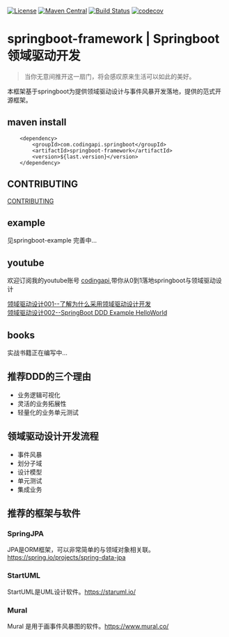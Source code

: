 [![License](https://img.shields.io/badge/License-Apache%202.0-blue.svg)](https://github.com/codingapi/springboot-framework/blob/main/LICENSE)
[![Maven Central](https://img.shields.io/maven-central/v/com.codingapi.springboot/springboot-framework.svg?label=Maven%20Central)](https://search.maven.org/search?q=g:%22com.codingapi.springboot%22%20AND%20a:%22springboot-framework%22)
[![Build Status](https://app.travis-ci.com/codingapi/springboot-framework.svg?branch=main)](https://app.travis-ci.com/codingapi/springboot-framework)
[![codecov](https://codecov.io/gh/codingapi/springboot-framework/branch/main/graph/badge.svg?token=Gl9LjJV6y4)](https://codecov.io/gh/codingapi/springboot-framework)

# springboot-framework | Springboot领域驱动开发

> 当你无意间推开这一扇门，将会感叹原来生活可以如此的美好。

本框架基于springboot为提供领域驱动设计与事件风暴开发落地，提供的范式开源框架。

## maven install
```
    <dependency>
        <groupId>com.codingapi.springboot</groupId>
        <artifactId>springboot-framework</artifactId>
        <version>${last.version}</version>
    </dependency>
```

## CONTRIBUTING
[CONTRIBUTING](./CONTRIBUTING.MD)

## example
见springboot-example 完善中...

## youtube
欢迎订阅我的youtube账号 [codingapi](https://www.youtube.com/channel/UCdAsCAxh453D7MfLfYWj0Eg),带你从0到1落地springboot与领域驱动设计

[领域驱动设计001--了解为什么采用领域驱动设计开发](https://www.youtube.com/watch?v=09uP_sMvhY8)     
[领域驱动设计002--SpringBoot DDD Example HelloWorld](https://www.youtube.com/watch?v=d7LnYy8rTYI&t=149s)    


## books
实战书籍正在编写中...

## 推荐DDD的三个理由
* 业务逻辑可视化
* 灵活的业务拓展性
* 轻量化的业务单元测试

## 领域驱动设计开发流程

* 事件风暴
* 划分子域
* 设计模型
* 单元测试
* 集成业务

## 推荐的框架与软件
### SpringJPA 
JPA是ORM框架，可以非常简单的与领域对象相关联。 https://spring.io/projects/spring-data-jpa
### StartUML
StartUML是UML设计软件。https://staruml.io/
### Mural
Mural 是用于画事件风暴图的软件。https://www.mural.co/ 
